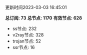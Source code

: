 更新时间2023-03-03 16:45:01

**总订阅: 73**
**总节点: 1170**
**有效节点: 628**
- ss节点: 232
- v2ray节点: 328
- trojan节点: 52
- ssr节点: 16
